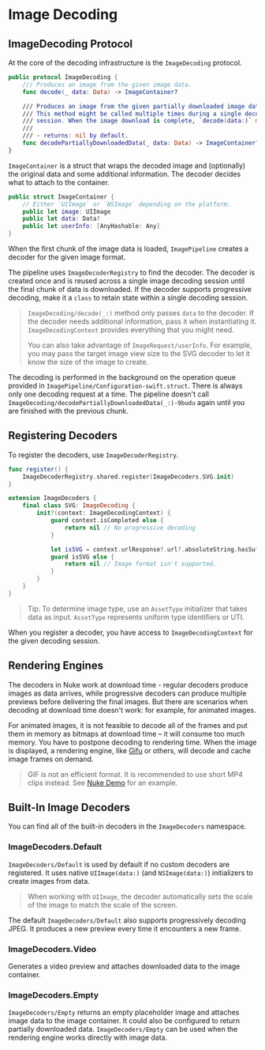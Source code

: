 # Image Decoding

## ImageDecoding Protocol

At the core of the decoding infrastructure is the ``ImageDecoding`` protocol.

```swift
public protocol ImageDecoding {
    /// Produces an image from the given image data.
    func decode(_ data: Data) -> ImageContainer?

    /// Produces an image from the given partially downloaded image data.
    /// This method might be called multiple times during a single decoding
    /// session. When the image download is complete, `decode(data:)` method is called.
    ///
    /// - returns: nil by default.
    func decodePartiallyDownloadedData(_ data: Data) -> ImageContainer?
}
```

``ImageContainer`` is a struct that wraps the decoded image and (optionally) the original data and some additional information. The decoder decides what to attach to the container.

```swift
public struct ImageContainer {
    // Either `UIImage` or `NSImage` depending on the platform.
    public let image: UIImage
    public let data: Data?
    public let userInfo: [AnyHashable: Any]
}
```

When the first chunk of the image data is loaded, ``ImagePipeline`` creates a decoder for the given image format.

The pipeline uses ``ImageDecoderRegistry`` to find the decoder.  The decoder is created once and is reused across a single image decoding session until the final chunk of data is downloaded. If the decoder supports progressive decoding, make it a `class` to retain state within a single decoding session.

> ``ImageDecoding/decode(_:)`` method only passes `data` to the decoder. If the decoder needs additional information, pass it when instantiating it. ``ImageDecodingContext`` provides everything that you might need.
>
> You can also take advantage of ``ImageRequest/userInfo``. For example, you may pass the target image view size to the SVG decoder to let it know the size of the image to create.  

The decoding is performed in the background on the operation queue provided in ``ImagePipeline/Configuration-swift.struct``. There is always only one decoding request at a time. The pipeline doesn't call ``ImageDecoding/decodePartiallyDownloadedData(_:)-9budu`` again until you are finished with the previous chunk.

## Registering Decoders

To register the decoders, use ``ImageDecoderRegistry``.

```swift
func register() {
    ImageDecoderRegistry.shared.register(ImageDecoders.SVG.init)
}

extension ImageDecoders {
    final class SVG: ImageDecoding {
        init?(context: ImageDecodingContext) {
            guard context.isCompleted else {
                return nil // No progressive decoding
            }

            let isSVG = context.urlResponse?.url?.absoluteString.hasSuffix(".svg") ?? false
            guard isSVG else {
                return nil // Image format isn't supported.
            }   
        }
    }
}
```

> Tip: To determine image type, use an ``AssetType`` initializer that takes data as input. ``AssetType`` represents uniform type identifiers or UTI.

When you register a decoder, you have access to ``ImageDecodingContext`` for the given decoding session.

## Rendering Engines

The decoders in Nuke work at download time - regular decoders produce images as data arrives, while progressive decoders can produce multiple previews before delivering the final images. But there are scenarios when decoding at download time doesn't work: for example, for animated images.

For animated images, it is not feasible to decode all of the frames and put them in memory as bitmaps at download time – it will consume too much memory. You have to postpone decoding to rendering time. When the image is displayed, a rendering engine, like [Gifu](https://github.com/kaishin/Gifu) or others, will decode and cache image frames on demand.

> GIF is not an efficient format. It is recommended to use short MP4 clips instead. See [Nuke Demo](https://github.com/kean/NukeDemo) for an example.

## Built-In Image Decoders

You can find all of the built-in decoders in the ``ImageDecoders`` namespace.

### ImageDecoders.Default

``ImageDecoders/Default`` is used by default if no custom decoders are registered. It uses native `UIImage(data:)` (and `NSImage(data:)`) initializers to create images from data.

> When working with `UIImage`, the decoder automatically sets the scale of the image to match the scale of the screen.

The default ``ImageDecoders/Default`` also supports progressively decoding JPEG. It produces a new preview every time it encounters a new frame.

### ImageDecoders.Video 

Generates a video preview and attaches downloaded data to the image container.

### ImageDecoders.Empty

``ImageDecoders/Empty`` returns an empty placeholder image and attaches image data to the image container. It could also be configured to return partially downloaded data. ``ImageDecoders/Empty`` can be used when the rendering engine works directly with image data.
